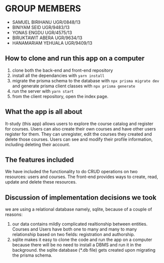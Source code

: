 # GROUP MEMBERS
 - SAMUEL BIRIHANU               UGR/0848/13
 - BINIYAM SEID                  UGR/9483/13
 - YONAS ENGDU                   UGR/4575/13
 - BIRUKTAWIT  ABERA             UGR/9634/13
 - HANAMARIAM YEHUALA            UGR/9409/13

## How to clone and run this app on a computer
1. clone both the back-end and front-end repository
2. install all the dependancies with `yarn install`
3. migrate the prisma schema to the database with `npx prisma migrate dev` and generate prisma client classes with `npx prisma generate`
4. run the server with `yarn start`
5. from the client repository, open the index page.

## What the app is all about
It-study (this app) allows users to explore the course catalog and register for courses. Users can also create their own courses and have other users register for them. They can unregister, edit the courses they created and delete those courses. Users can see and modify their profile information, including deleting their account.

## The features included
We have included the functionality to do CRUD operations on two resources: users and courses. The front-end provides ways to create, read, update and delete these resources.

## Discussion of implementation decisions we took
we are using a relational database namely, sqlite, because of a couple of reasons:
1. our data contains mildly complicated realtionship between entities. Courses and Users have both one to many and many to many relationship based on two fields: registration and authorship.
2. sqlite makes it easy to clone the code and run the app on a computer because there will be no need to install a DBMS and run it in the background. the sqlite database (*.db file) gets created upon migrating the prisma schema.
